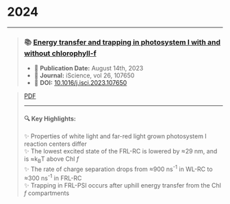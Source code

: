 # 2024
---

> ### 📚 **[Energy transfer and trapping in photosystem I with and without chlorophyll-f](https://www.cell.com/iscience/fulltext/S2589-0042(23)01727-3)**
>
> - 📅 **Publication Date:** August 14th, 2023
> - 📘 **Journal:** iScience, vol 26, 107650
> - 🔗 **DOI:** [10.1016/j.isci.2023.107650](https://doi.org/10.1016/j.isci.2023.107650)
>
<!--
> [🔍 EG_MORE_DETAILS](URL_1) 
> [💻 EG_LINK_2_CODE](URL_2)
-->
> [PDF](https://www.cell.com/action/showPdf?pii=S2589-0042%2823%2901727-3)
>
> ---
>
> #### 🔍 Key Highlights:
>
> ✨ Properties of white light and far-red light grown photosystem I reaction centers differ <br>
> ✨ The lowest excited state of the FRL-RC is lowered by ≈29 nm, and is ≈k<sub>B</sub>T above Chl _f_ <br>
> ✨ The rate of charge separation drops from ≈900 ns<sup>-1</sup> in WL-RC to ≈300 ns<sup>-1</sup> in FRL-RC <br>
> ✨ Trapping in FRL-PSI occurs after uphill energy transfer from the Chl  _f_ compartments <br>
>
>
<!--
> #### 🔗 Funding | Additional Links:
>
-->
